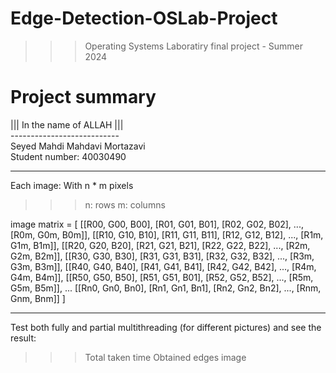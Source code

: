 ﻿# Edge-Detection-OSLab-Project
>>> Operating Systems Laboratiry final project - Summer 2024

# Project summary
||| In the name of ALLAH ||| <br />
--------------------------- <br />
Seyed Mahdi Mahdavi Mortazavi <br />
Student number: 40030490

---------------------------------------------------------------------------

Each image:
With n * m pixels 
>>> n: rows
>>> m: columns 

image matrix = [
[[R00, G00, B00], [R01, G01, B01], [R02, G02, B02], ..., [R0m, G0m, B0m]],
[[R10, G10, B10], [R11, G11, B11], [R12, G12, B12], ..., [R1m, G1m, B1m]],
[[R20, G20, B20], [R21, G21, B21], [R22, G22, B22], ..., [R2m, G2m, B2m]],
[[R30, G30, B30], [R31, G31, B31], [R32, G32, B32], ..., [R3m, G3m, B3m]],
[[R40, G40, B40], [R41, G41, B41], [R42, G42, B42], ..., [R4m, G4m, B4m]],
[[R50, G50, B50], [R51, G51, B01], [R52, G52, B52], ..., [R5m, G5m, B5m]],
...
[[Rn0, Gn0, Bn0], [Rn1, Gn1, Bn1], [Rn2, Gn2, Bn2], ..., [Rnm, Gnm, Bnm]]
]

---------------------------------------------------------------------------

Test both fully and partial multithreading (for different pictures) and see the result:
>>> Total taken time
>>> Obtained edges image
